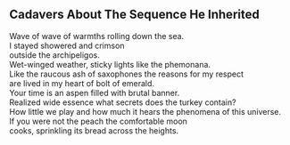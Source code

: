 Cadavers About The Sequence He Inherited
----------------------------------------
Wave of wave of warmths rolling down the sea.  
I stayed showered and crimson  
outside the archipeligos.  
Wet-winged weather, sticky lights like the phemonana.  
Like the raucous ash of saxophones the reasons for my respect  
are lived in my heart of bolt of emerald.  
Your time is an aspen filled with brutal banner.  
Realized wide essence what secrets does the turkey contain?  
How little we play and how much it hears the phenomena of this universe.  
If you were not the peach the comfortable moon  
cooks, sprinkling its bread across the heights.  
